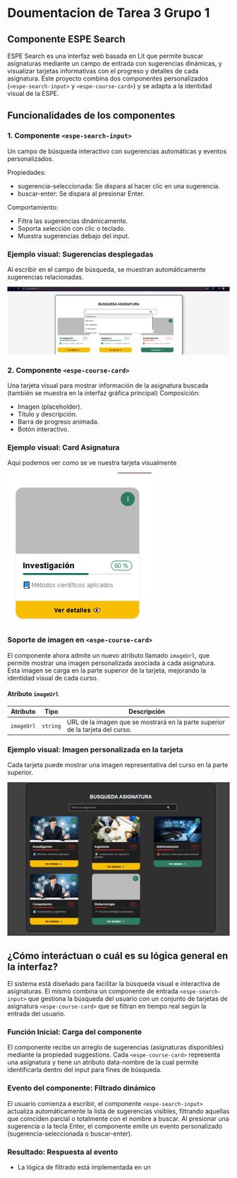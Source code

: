 # Doumentacion de Tarea 3 Grupo 1
## Componente ESPE Search
ESPE Search es una interfaz web basada en Lit que permite buscar asignaturas mediante un campo de entrada con sugerencias dinámicas, y visualizar tarjetas informativas con el progreso y detalles de cada asignatura. Este proyecto combina dos componentes personalizados (`<espe-search-input>` y `<espe-course-card>`) y se adapta a la identidad visual de la ESPE.
## Funcionalidades de los componentes
### 1. Componente `<espe-search-input>`
Un campo de búsqueda interactivo con sugerencias automáticas y eventos personalizados.

Propiedades:
- sugerencia-seleccionada: Se dispara al hacer clic en una sugerencia.
- buscar-enter: Se dispara al presionar Enter.

Comportamiento:
- Filtra las sugerencias dinámicamente.
- Soporta selección con clic o teclado.
- Muestra sugerencias debajo del input.

### Ejemplo visual: Sugerencias desplegadas
Al escribir en el campo de búsqueda, se muestran automáticamente sugerencias relacionadas.

![Sugerencias](./docs/sugerencias.png)

### 2. Componente `<espe-course-card>`
Una tarjeta visual para mostrar información de la asignatura buscada (también se muestra en la interfaz gráfica principal)
Composición:
- Imagen (placeholder).
- Título y descripción.
- Barra de progreso animada.
- Botón interactivo.

### Ejemplo visual: Card Asignatura
Aqui podemos ver como se ve nuestra tarjeta visualmente

![Tarjeta](./docs/tarjeta.png)

### Soporte de imagen en `<espe-course-card>`

El componente ahora admite un nuevo atributo llamado `imageUrl`, que permite mostrar una imagen personalizada asociada a cada asignatura.  
Esta imagen se carga en la parte superior de la tarjeta, mejorando la identidad visual de cada curso.

#### Atributo `imageUrl`

| Atributo   | Tipo     | Descripción                                                              |
|------------|----------|---------------------------------------------------------------------------|
| `imageUrl` | `string` | URL de la imagen que se mostrará en la parte superior de la tarjeta del curso. |

### Ejemplo visual: Imagen personalizada en la tarjeta
Cada tarjeta puede mostrar una imagen representativa del curso en la parte superior.

![Tarjeta con imagen](./docs/tarjeta-con-imagen.png)

## ¿Cómo interáctuan o cuál es su lógica general en la interfaz?
El sistema está diseñado para facilitar la búsqueda visual e interactiva de asignaturas. El mismo combina un componente de entrada `<espe-search-input>` que gestiona la búsqueda del usuario con un conjunto de tarjetas de asignatura `<espe-course-card>` que se filtran en tiempo real según la entrada del usuario.

### Función Inicial: Carga del componente

El componente <espe-search-input> recibe un arreglo de sugerencias (asignaturas disponibles) mediante la propiedad suggestions. Cada `<espe-course-card>` representa una asignatura y tiene un atributo data-nombre de la cual permite identificarla dentro del input para fines de búsqueda.


### Evento del componente: Filtrado dinámico

El usuario comienza a escribir, el componente `<espe-search-input>` actualiza automáticamente la lista de sugerencias visibles, filtrando aquellas que coinciden parcial o totalmente con el nombre a buscar. Al presionar una sugerencia o la tecla Enter, el componente emite un evento personalizado (sugerencia-seleccionada o buscar-enter).

### Resultado: Respuesta al evento

- La lógica de filtrado está implementada en un <script> externo, que escucha los eventos disparados por `<espe-search-input>`.
- Al capturar el evento, se obtiene el valor seleccionado o ingresado y se compara con los atributos data-nombre de cada tarjeta de curso.
- Las tarjetas cuyo data-nombre incluye el texto buscado se mantienen visibles (style.display = 'block'), mientras que las que no coinciden se ocultan (style.display = 'none').

### Ejemplo visual: Resultado del filtrado
Solo se muestran las tarjetas que coinciden con el texto buscado.
![Filtrado](./docs/filtrado.png)


### Interacción visual

El componente muestra una animación de carga si el usuario presiona Enter (loading = true) para simular una búsqueda más realista. Luego de 1 segundo, se oculta automáticamente (loading = false). Las tarjetas se mantienen estilizadas con indicadores visuales como colores en la barra de progreso (progressColor) y botones personalizables (buttonTheme).

### Ejemplo HTML de los componentes
Atributos del componente `<espe-search-input>`
| Atributo      | Tipo       | Descripción                                      |
| ------------- | ---------- | ------------------------------------------------ |
| `theme`       | `string`   | Define el color del borde del campo de entrada.  |
| `placeholder` | `string`   | Texto guía dentro del campo de búsqueda.         |
| `suggestions` | `string[]` | Lista de valores sugeridos mientras se escribe.  |
| `loading`     | `boolean`  | Muestra un ícono de carga cuando está en `true`. |
| `disabled`    | `boolean`  | Desactiva el campo de entrada si es `true`.      |
```html
<!-- Componente de búsqueda -->
<espe-search-input
  theme="#986665"
  placeholder="Busca la asignatura"
  .suggestions=${["Investigación", "Ingeniería", "Administración", "Computación", "Biotecnología"]}
></espe-search-input>
```

Atributos del Componente `<espe-course-card>`
| Atributo        | Tipo                     | Descripción                                              |
| --------------- | ------------------------ | -------------------------------------------------------- |
| `title`         | `string`                 | Título del curso o asignatura.                           |
| `description`   | `string`                 | Breve descripción del contenido del curso.               |
| `progress`      | `number`                 | Porcentaje de progreso del curso.                        |
| `progressColor` | `'green'` \| `'red'`     | Color visual de la barra y la insignia de progreso.      |
| `buttonTheme`   | `'green'` \| `'yellow'`  | Tema visual del botón "Ver detalles".                    |
| `data-nombre`   | `string` (atributo HTML) | Usado para comparar en búsquedas y filtrado de tarjetas. |
```html
<!-- Tarjetas de asignaturas -->
<espe-course-card
  data-nombre="Computación"
  title="Computación"
  description="💻 Fundamentos y algoritmos"
  progress="50"
  progressColor="green"
  buttonTheme="yellow"
></espe-course-card>
```
## Ejemplo de uso en diferentes navegadores

En esta sección se muestra cómo se visualiza el componente en diferentes navegadores.  
El modo claro u oscuro se aplica automáticamente según la preferencia de tema del sistema operativo o navegador del usuario.  
Por ello, el componente puede mostrarse en modo claro o en modo oscuro dependiendo del entorno en el que se visualice.

### Navegador 1 Google Chrome
En el primer navegador que se utilizo fue Google Chrome el cual se puede ver que el sistema 
tiene tema claro por ende sale en blanco el componente
![Chrome 1](./docs/chrome.png)

### Navegador 2 Opera
En el segundo navegador que se utilizo fue Opera el cual se puede ver que el sistema 
tiene tema oscuro por ende sale en blanco el componente
![Navegador 2](./docs/opera.png)

### Navegador 3 Microsoft Edge
En el tercer navegador que se utilizo fue Microsoft Edge el cual se puede ver que el sistema 
tiene tema claro por ende sale en blanco el componente
![Navegador 3](./docs/edge.png)
